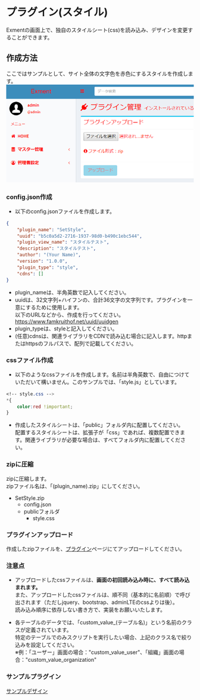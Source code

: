 # プラグイン(スタイル)
Exmentの画面上で、独自のスタイルシート(css)を読み込み、デザインを変更することができます。  

## 作成方法
ここではサンプルとして、サイト全体の文字色を赤色にするスタイルを作成します。  
![スタイル](img/plugin/plugin_style1.png)  

### config.json作成
- 以下のconfig.jsonファイルを作成します。  

~~~ json
{
    "plugin_name": "SetStyle",
    "uuid": "b5c0a5d2-2716-1937-98d0-b490c1ebc544",
    "plugin_view_name": "スタイルテスト",
    "description": "スタイルテスト",
    "author": "(Your Name)",
    "version": "1.0.0",
    "plugin_type": "style",
    "cdns": []
}
~~~

- plugin_nameは、半角英数で記入してください。
- uuidは、32文字列+ハイフンの、合計36文字の文字列です。プラグインを一意にするために使用します。  
以下のURLなどから、作成を行ってください。  
https://www.famkruithof.net/uuid/uuidgen
- plugin_typeは、styleと記入してください。  
- (任意)cdnsは、関連ライブラリをCDNで読み込む場合に記入します。httpまたはhttpsのフルパスで、配列で記載してください。

### cssファイル作成
- 以下のようなcssファイルを作成します。名前は半角英数で、自由につけていただいて構いません。このサンプルでは、「style.js」としています。

~~~ css
<!-- style.css -->
*{
    color:red !important;
}
~~~

- 作成したスタイルシートは、「public」フォルダ内に配置してください。  
配置するスタイルシートは、拡張子が「css」であれば、複数配置できます。関連ライブラリが必要な場合は、すべてフォルダ内に配置してください。  

### zipに圧縮
zipに圧縮します。  
zipファイル名は、「(plugin_name).zip」にしてください。  
- SetStyle.zip
    - config.json
    - publicフォルダ
        - style.css

### プラグインアップロード
作成したzipファイルを、[プラグイン](/ja/plugin)ページにてアップロードしてください。

### 注意点
- アップロードしたcssファイルは、**画面の初回読み込み時に、すべて読み込まれます。**  
また、アップロードしたcssファイルは、順不同（基本的に名前順）で呼び出されます（ただしjquery、bootstrap、adminLTEのcssよりは後）。  
読み込み順序に依存しない書き方で、実装をお願いいたします。  

- 各テーブルのデータでは、「custom_value_(テーブル名)」という名前のクラスが定義されています。  
特定のテーブルでのみスクリプトを実行したい場合、上記のクラス名で絞り込みを設定してください。  
※例：「ユーザー」画面の場合："custom_value_user"、「組織」画面の場合："custom_value_organization"


### サンプルプラグイン
[サンプルデザイン](https://github.com/exment-git/plugin-sample/tree/main/style/SetStyle)
